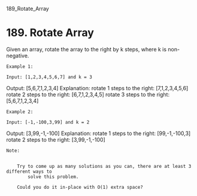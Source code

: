 189_Rotate_Array
# 189. Rotate Array

Given an array, rotate the array to the right by k steps, where k is
        non-negative.

    Example 1:

    Input: [1,2,3,4,5,6,7] and k = 3
Output: [5,6,7,1,2,3,4]
Explanation:
rotate 1 steps to the right: [7,1,2,3,4,5,6]
rotate 2 steps to the right: [6,7,1,2,3,4,5]
rotate 3 steps to the right: [5,6,7,1,2,3,4]

    Example 2:

    Input: [-1,-100,3,99] and k = 2
Output: [3,99,-1,-100]
Explanation:
rotate 1 steps to the right: [99,-1,-100,3]
rotate 2 steps to the right: [3,99,-1,-100]

    Note:

    
        Try to come up as many solutions as you can, there are at least 3 different ways to
            solve this problem.
        
        Could you do it in-place with O(1) extra space?